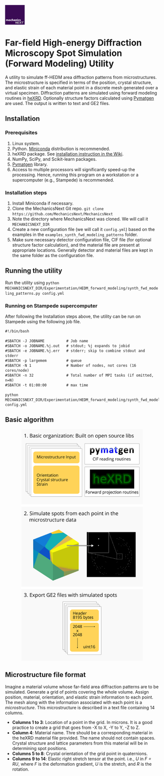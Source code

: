 <img src="https://github.com/MechanicsNext/MechanicsNext/blob/master/MeshnicsNext_Assets/mechanics_next_wordmark.png" width=64px>

# Far-field High-energy Diffraction Microscopy Spot Simulation (Forward Modeling) Utility

A utility to simulate ff-HEDM area diffraction patterns from microstructures. The microstructure is specified in terms of
the position, crystal structure, and elastic strain of each material point in a discrete mesh generated over a virtual 
specimen. Diffraction patterns are simulated using forward modeling routines in [heXRD](https://github.com/praxes/hexrd).
Optionally structure factors calculated using [Pymatgen](http://pymatgen.org/) are used. The output is written to text
and GE2 files.

## Installation
### Prerequisites
1. Linux system.
2. Python. [Miniconda](https://conda.io/miniconda.html) distribution is recommended.
3. heXRD package. See [installation instruction in the Wiki](https://github.com/MechanicsNext/MechanicsNext/wiki/heXRD-on-Stampede).
4. NumPy, SciPy, and Scikit-learn packages.
5. [Pymatgen](http://pymatgen.org/#conda-install-recommended) library.
6. Access to multiple processors will significantly speed-up the processing. Hence,
running this program on a workstation or a supercomputer (e.g., Stampede) is recommended.

### Installation steps
1. Install Miniconda if necessary.
2. Clone the MechanicsNext Git repo. `git clone https://github.com/MechanicsNext/MechanicsNext`
3. Note the directory where MechanicsNext was cloned. We will call it `MECHANICSNEXT_DIR`
4. Create a new configuration file (we will call it `config.yml`) based on the examples in the `examples_synth_fwd_modeling_patterns` folder.
5. Make sure necessary detector configuration file, CIF file (for optional structure factor calculation), and the material file are present at appropriate locations. Generally
detector and material files are kept in the same folder as the configuration file.

## Running the utility
Run the utility using `python MECHANICSNEXT_DIR/Experimentation/HEDM_forward_modeling/synth_fwd_modeling_patterns.py config.yml`

### Running on Stampede supercomputer
After following the Installation steps above, the utility can be run on Stampede using the following job file.

```
#!/bin/bash

#SBATCH -J JOBNAME          # Job name
#SBATCH -o JOBNAME.%j.out   # stdout; %j expands to jobid
#SBATCH -e JOBNAME.%j.err   # stderr; skip to combine stdout and stderr
#SBATCH -p largemem         # queue
#SBATCH -N 1                # Number of nodes, not cores (16 cores/node)
#SBATCH -n 32               # Total number of MPI tasks (if omitted, n=N)
#SBATCH -t 01:00:00         # max time

python MECHANICSNEXT_DIR/Experimentation/HEDM_forward_modeling/synth_fwd_modeling_patterns.py config.yml
```

## Basic algorithm

<p align="center">
  <img src="https://github.com/MechanicsNext/MechanicsNext/blob/master/MeshnicsNext_Assets/Experimentation_HEDM_forward_modeling_algorithm.png" width=400px>
</p>


## Microstructure file format
Imagine a material volume whose far-field area diffraction patterns are to be simulated. Generate a grid of points covering the whole volume. Assign position, material, orientation, and elastic strain information to each point. The mesh along with the information associated with each point is a *microstructure*. This microstructure is described in a text file containing 14 columns.

* **Columns 1 to 3**: Location of a point in the grid. In microns. It is a good practice to create a grid that goes from -X to X, -Y to Y, -Z to Z.
* **Column 4**: Material name. Thre should be a corresponding material in the heXRD material file provided. The name should not contain spaces. Crystal structure and lattice parameters from this material will be in determining spot positions.
* **Columns 5 to 8**: Crystal orientation of the grid point in quaternions.
* **Columns 9 to 14**: Elastic right stretch tensor at the point. i.e., *U* in *F = RU*, where *F* is the deformation gradient, *U* is the stretch, and *R* is the rotation.


